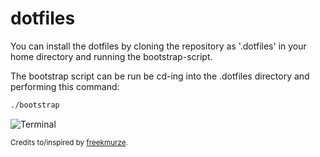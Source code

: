 dotfiles
========

You can install the dotfiles by cloning the repository as '.dotfiles' in your home directory and running the bootstrap-script.

The bootstrap script can be run be cd-ing into the .dotfiles directory and performing this command:
```bash
./bootstrap
```

![Terminal](https://tijdmachine.github.io/dotfiles/images/terminal.png)


<small>Credits to/inspired by [freekmurze](https://github.com/freekmurze).</small>